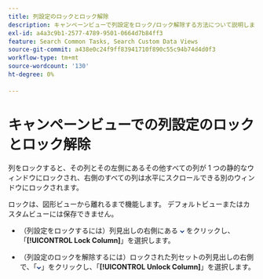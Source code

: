 ```yaml
---
title: 列設定のロックとロック解除
description: キャンペーンビューで列設定をロック/ロック解除する方法について説明します。
exl-id: a4a3c9b1-2577-4789-9501-0664d7b84ff3
feature: Search Common Tasks, Search Custom Data Views
source-git-commit: a438e0c24f9ff83941710f890c55c94b74d4d0f3
workflow-type: tm+mt
source-wordcount: '130'
ht-degree: 0%

---
```


# キャンペーンビューでの列設定のロックとロック解除

<!-- The same in new UI and legacy CM views -->

<!-- Doesn't include instructions for legacy Portfolios views; not available for Reports -->

列をロックすると、その列とその左側にあるその他すべての列が 1 つの静的なウィンドウにロックされ、右側のすべての列は水平にスクロールできる別のウィンドウにロックされます。

ロックは、図形ビューから離れるまで機能します。 デフォルトビューまたはカスタムビューには保存できません。

* （列設定をロックするには）列見出しの右側にある ![&#x200B; 下矢印 &#x200B;](/help/search-social-commerce/assets/arrow-down-dropdown.png " 下矢印 ") をクリックし、「**[!UICONTROL Lock Column]**」を選択します。

* （列設定のロックを解除するには）ロックされた列セットの列見出しの右側で、「![&#x200B; 下向き矢印 &#x200B;](/help/search-social-commerce/assets/arrow-down-dropdown.png " 下向き矢印 ")」をクリックし、「**[!UICONTROL Unlock Column]**」を選択します。
